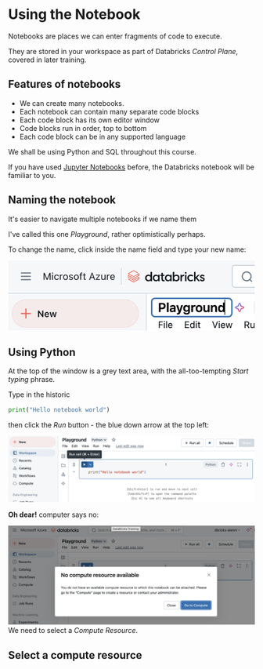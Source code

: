 # Using the Notebook
Notebooks are places we can enter fragments of code to execute.  

They are stored in your workspace as part of Databricks _Control Plane_, covered in later training. 

## Features of notebooks
- We can create many notebooks. 
- Each notebook can contain many separate code blocks
- Each code block has its own editor window
- Code blocks run in order, top to bottom
- Each code block can be in any supported language

We shall be using Python and SQL throughout this course.

If you have used [Jupyter Notebooks](https://jupyter.org/) before, the Databricks notebook will be familiar to you.

## Naming the notebook
It's easier to navigate multiple notebooks if we name them

I've called this one _Playground_, rather optimistically perhaps.

To change the name, click inside the name field and type your new name:

![Renamed notebook view](/images/renamed-notebook.png)

## Using Python
At the top of the window is a grey text area, with the all-too-tempting _Start typing_ phrase.

Type in the historic

```python
print("Hello notebook world")
```

then click the _Run_ button - the blue down arrow at the top left:

![Run the Python code](/images/attempt-run-python.png)

__Oh dear!__ computer says no:

![Error message saying we have no compute yet](/images/no-compute-resource.png)
We need to select a _Compute Resource_.

## Select a compute resource
